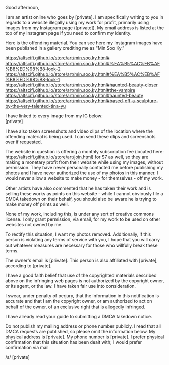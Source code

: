 Good afternoon,

I am an artist online who goes by [private]. I am specifically writing to
you in regards to a website illegally using my work for profit, primarily
using images from my Instagram page ([private]). My email
address is listed at the top of my Instagram page if you need to confirm my
identity.

Here is the offending material. You can see here my Instagram images have
been published in a gallery crediting me as "Min Soo Ky."

https://altscifi.github.io/store/art/min.soo.ky.html#  
https://altscifi.github.io/store/art/min.soo.ky.html#%EA%B5%AC%EB%AF%B8%ED%98%B8-look-2  
https://altscifi.github.io/store/art/min.soo.ky.html#%EA%B5%AC%EB%AF%B8%ED%98%B8-look-1  
https://altscifi.github.io/store/art/min.soo.ky.html#haunted-beauty-closer  
https://altscifi.github.io/store/art/min.soo.ky.html#the-vampire  
https://altscifi.github.io/store/art/min.soo.ky.html#haunted-beauty  
https://altscifi.github.io/store/art/min.soo.ky.html#based-off-a-sculpture-by-the-very-talented-tina-yu  

I have linked to every image from my IG below:  
[private]

I have also taken screenshots and video clips of the location where the
offending material is being used. I can send these clips and screenshots
over if requested.

The website in question is offering a monthly subscription fee (located
here: https://altscifi.github.io/store/art/join.html) for $7 as well, so
they are making a monetary profit from their website while using my images,
without permission. They have never personally contacted me before
publishing my photos and I have never authorized the use of my photos in
this manner. I would never allow a website to make money - for themselves - off my work.

Other artists have also commented that he has taken their work and is
selling these works as prints on this website - while I cannot obviously
file a DMCA takedown on their behalf, you should also be aware he is trying
to make money off prints as well.

None of my work, including this, is under any sort of creative commons
license. I only grant permission, via email, for my work to be used on
other websites not owned by me.

To rectify this situation, I want my photos removed. Additionally, if this
person is violating any terms of service with you, I hope that you will
carry out whatever measures are necessary for those who willfully break
these terms.

The owner's email is [private]. This person is also affiliated
with [private], according to [private].

I have a good faith belief that use of the copyrighted materials described
above on the infringing web pages is not authorized by the copyright owner,
or its agent, or the law. I have taken fair use into consideration.

I swear, under penalty of perjury, that the information in this
notification is accurate and that I am the copyright owner, or am
authorized to act on behalf of the owner, of an exclusive right that is
allegedly infringed.

I have already read your guide to submitting a DMCA takedown notice.

Do not publish my mailing address or phone number publicly. I read that all
DMCA requests are published, so please omit the information below. My
physical address is [private]. My phone number is
[private]. I prefer physical confirmation that this situation has been
dealt with; I would prefer confirmation via mail

/s/ [private]
